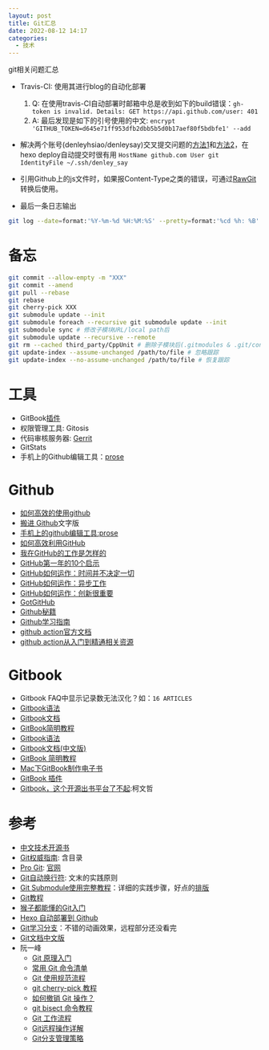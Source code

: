 ```yaml
---
layout: post
title: Git汇总
date: 2022-08-12 14:17
categories:
  - 技术
---
```


git相关问题汇总
<!-- More -->

* Travis-CI: 使用其进行blog的自动化部署
  1. Q: 在使用travis-CI自动部署时邮箱中总是收到如下的build错误：`gh-token is invalid. Details: GET https://api.github.com/user: 401`
  2. A: 最后发现是如下的引号使用的中文: `encrypt 'GITHUB_TOKEN=d645e71ff953dfb2dbb5b5d0b17aef80f5bdbfe1' --add`

* 解决两个账号(denleyhsiao/denleysay)交叉提交问题的[方法1](https://gist.github.com/jexchan/2351996)和[方法2](https://tiffanybbrown.com/2017/06/using-multiple-ssh-keys-with-github/index.html)，在hexo deploy自动提交时很有用 `HostName github.com User git IdentityFile ~/.ssh/denley_say`
* 引用Github上的js文件时，如果报Content-Type之类的错误，可通过[RawGit](https://rawgit.com/)转换后使用。
* 最后一条日志输出
```bash
git log --date=format:'%Y-%m-%d %H:%M:%S' --pretty=format:'%cd %h: %B' -n 1 > VERSION
```

# 备忘
```bash
git commit --allow-empty -m "XXX"
git commit --amend
git pull --rebase
git rebase
git cherry-pick XXX
git submodule update --init
git submodule foreach --recursive git submodule update --init
git submodule sync # 修改子模块URL/local path后
git submodule update --recursive --remote
git rm --cached third_party/CppUnit # 删除子模块后(.gitmodules & .git/config)
git update-index --assume-unchanged /path/to/file # 忽略跟踪
git update-index --no-assume-unchanged /path/to/file # 恢复跟踪
```

# 工具
* GitBook[插件](http://gitbook.zhangjikai.com/plugins.html)
* 权限管理工具: Gitosis
* 代码审核服务器: [Gerrit](https://www.worldhello.net/2010/11/10/2059.html)
* GitStats
* 手机上的Github编辑工具：[prose](https://github.com/prose/prose)

# Github
* [如何高效的使用github](http://www.ixirong.com/2015/06/07/git-and-github-repo/)
* [搬进 Github](http://gitbeijing.com/)文字版
* [手机上的github编辑工具:prose](https://github.com/prose/prose)
* [如何高效利用GitHub](http://www.yangzhiping.com/tech/github.html)
* [我在GitHub的工作是怎样的](http://blog.jobbole.com/21270/)
* [GitHub第一年的10个启示](http://blog.jobbole.com/13403/)
* [GitHub如何运作：时间并不决定一切](http://blog.jobbole.com/6492/)
* [GitHub如何运作：异步工作](http://blog.jobbole.com/6815/)
* [GitHub如何运作：创新很重要](http://blog.jobbole.com/7547/)
* [GotGitHub](http://www.worldhello.net/gotgithub/index.html)
* [Github秘籍](https://snowdream86.gitbooks.io/github-cheat-sheet/content/zh/index.html)
* [Github学习指南](https://github.com/jasonim/github-guide)
* [github action官方文档](https://docs.github.com/cn/actions)
* [github action从入门到精通相关资源](https://zhuanlan.zhihu.com/p/387888331)

# Gitbook
* Gitbook FAQ中显示记录数无法汉化？如：`16 ARTICLES`
* [Gitbook语法](https://cowmanchiang.me/gitbook/gitbook/contents/how/code.html)
* [Gitbook文档](https://chrisniael.gitbooks.io/gitbook-documentation/content/)
* [GitBook简明教程](http://www.chengweiyang.cn/gitbook/index.html)
* [Gitbook语法](https://cowmanchiang.me/gitbook/gitbook/contents/how/code.html)
* [Gitbook文档(中文版)](https://www.gitbook.com/book/chrisniael/gitbook-documentation/details)
* [GitBook 简明教程](http://www.chengweiyang.cn/gitbook/index.html)
* [Mac下GitBook制作电子书](http://liaoer.net/2015/04/30/Mac%E4%B8%8BGitBook%E5%88%B6%E4%BD%9C%E7%94%B5%E5%AD%90%E4%B9%A6/)
* [GitBook 插件](http://gitbook.zhangjikai.com/plugins.html)
* [Gitbook，这个开源出书平台了不起](https://linux.cn/article-6792-1.html):柯文哲

# 参考
* [中文技术开源书](https://github.com/larrycai/kaiyuanbook/wiki)
* [Git权威指南](https://gotgit.readthedocs.io/en/latest/): 含目录
* [Pro Git](https://bingohuang.gitbooks.io/progit2/content/): [官网](https://git-scm.com/book/zh/v2)
* [Git自动换行符](https://www.jianshu.com/p/f13ef9e538e0): 文末的实践原则
* [Git Submodule使用完整教程](https://developer.aliyun.com/article/27002)：详细的实践步骤，好点的[排版](https://www.cnblogs.com/lsgxeva/p/8540758.html)
* [Git教程](https://www.liaoxuefeng.com/wiki/896043488029600)
* [猴子都能懂的Git入门](https://backlog.com/git-tutorial/cn/intro/intro1_1.html)
* [Hexo 自动部署到 Github](https://lotabout.me/2016/Hexo-Auto-Deploy-to-Github/)
* [Git学习分支](https://learngitbranching.js.org/?locale=zh_CN)：不错的动画效果，远程部分还没看完
* [Git文档中文版](https://git-scm.com/book/zh/v2)
* 阮一峰
  * [Git 原理入门](http://www.ruanyifeng.com/blog/2018/10/git-internals.html)
  * [常用 Git 命令清单](http://www.ruanyifeng.com/blog/2015/12/git-cheat-sheet.html)
  * [Git 使用规范流程](http://www.ruanyifeng.com/blog/2015/08/git-use-process.html)
  * [git cherry-pick 教程](http://www.ruanyifeng.com/blog/2020/04/git-cherry-pick.html)
  * [如何撤销 Git 操作？](http://www.ruanyifeng.com/blog/2019/12/git-undo.html)
  * [git bisect 命令教程](http://www.ruanyifeng.com/blog/2018/12/git-bisect.html)
  * [Git 工作流程](http://www.ruanyifeng.com/blog/2015/12/git-workflow.html)
  * [Git远程操作详解](http://www.ruanyifeng.com/blog/2014/06/git_remote.html)
  * [Git分支管理策略](http://www.ruanyifeng.com/blog/2012/07/git.html)
